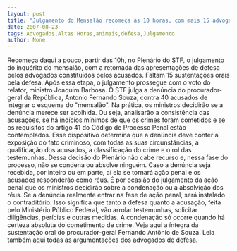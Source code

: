 ```yaml
---
layout: post
title: "Julgamento do Mensalão recomeça às 10 horas, com mais 15 advogados de defesa"
date: 2007-08-23
tags: Advogados,Altas Horas,animais,defesa,Julgamento
author: None
---
```

Recome&ccedil;a daqui a pouco, partir das 10h, no Plen&aacute;rio do STF, o julgamento do inqu&eacute;rito do mensal&atilde;o, com a retomada das apresenta&ccedil;&otilde;es de defesa pelos advogados constitu&iacute;dos pelos acusados. Faltam 15 sustenta&ccedil;&otilde;es orais pela defesa. 
Ap&oacute;s essa etapa, o julgamento prossegue com o voto do relator, ministro Joaquim Barbosa.
O STF julga a den&uacute;ncia do procurador-geral da Rep&uacute;blica, Antonio Fernando Souza, contra 40 acusados de integrar o esquema do &quot;mensal&atilde;o&quot;. 
Na pr&aacute;tica, os ministros decidir&atilde;o se a den&uacute;ncia merece ser acolhida. Ou seja, analisar&atilde;o a consist&ecirc;ncia das acusa&ccedil;&otilde;es, se h&aacute; ind&iacute;cios m&iacute;nimos de que os crimes foram cometidos e se os requisitos do artigo 41 do C&oacute;digo de Processo Penal est&atilde;o contemplados. Esse dispositivo determina que a den&uacute;ncia deve conter a exposi&ccedil;&atilde;o do fato criminoso, com todas as suas circunst&acirc;ncias, a qualifica&ccedil;&atilde;o dos acusados, a classifica&ccedil;&atilde;o do crime e o rol das testemunhas.
Dessa decis&atilde;o do Plen&aacute;rio n&atilde;o cabe recurso e, nessa fase do processo, n&atilde;o se condena ou absolve ningu&eacute;m. Caso a den&uacute;ncia seja recebida, por inteiro ou em parte, a&iacute; ela se tornar&aacute; a&ccedil;&atilde;o penal e os acusados responder&atilde;o como r&eacute;us. 
&Eacute; por ocasi&atilde;o do julgamento da a&ccedil;&atilde;o penal que os ministros decidir&atilde;o sobre a condena&ccedil;&atilde;o ou a absolvi&ccedil;&atilde;o dos r&eacute;us. Se a den&uacute;ncia realmente entrar na fase de a&ccedil;&atilde;o penal, ser&aacute; instalado o contradit&oacute;rio. Isso significa que tanto a defesa quanto a acusa&ccedil;&atilde;o, feita pelo Minist&eacute;rio P&uacute;blico Federal, v&atilde;o arrolar testemunhas, solicitar dilig&ecirc;ncias, per&iacute;cias e outras medidas. A condena&ccedil;&atilde;o s&oacute; ocorre quando h&aacute; certeza absoluta do cometimento de crime.
Veja aqui a &iacute;ntegra da sustenta&ccedil;&atilde;o oral do procurador-geral Fernando Ant&ocirc;nio de Souza. 
Leia tamb&eacute;m aqui&nbsp;todas as argumenta&ccedil;&otilde;es dos advogados de defesa.&nbsp; 